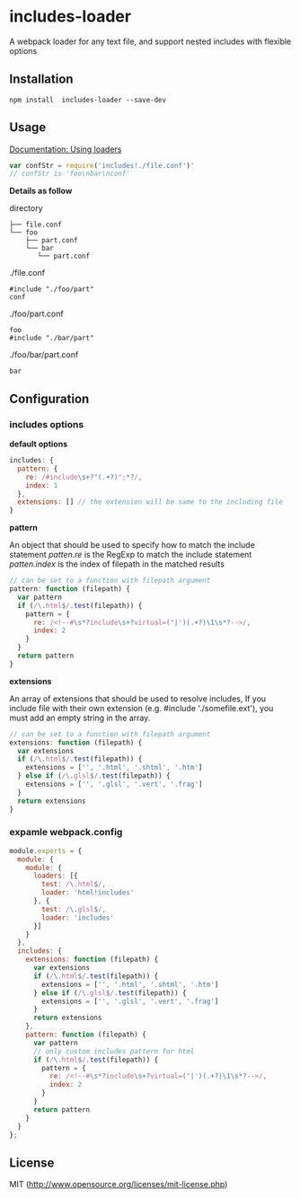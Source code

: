# includes-loader

A webpack loader for any text file, and support nested includes with flexible options

## Installation

``` shell
npm install  includes-loader --save-dev
```

## Usage
[Documentation: Using loaders](http://webpack.github.io/docs/using-loaders.html)

``` javascript
var confStr = require('includes!./file.conf')'
// confStr is 'foo\nbar\nconf'
```
__Details as follow__

directory

```
├── file.conf
└── foo
    ├── part.conf
    └── bar
       └── part.conf
```

./file.conf
```
#include "./foo/part"
conf
```

./foo/part.conf
```
foo
#include "./bar/part"
```

./foo/bar/part.conf
```
bar
```


## Configuration

### includes options

__default options__

``` javascript
includes: {
  pattern: {
    re: /#include\s+?"(.+?)";*?/,
    index: 1
  },
  extensions: [] // the extension will be same to the including file
}
```


__pattern__

An object that should be used to specify how to match the include statement 
_patten.re_ is the RegExp to match the include statement
_patten.index_ is the index of filepath in the matched results

``` javascript
// can be set to a function with filepath argument
pattern: function (filepath) {
  var pattern
  if (/\.html$/.test(filepath)) {
    pattern = {
      re: /<!--#\s*?include\s+?virtual=("|')(.+?)\1\s*?-->/,
      index: 2
    }
  }
  return pattern
}
```


__extensions__

An array of extensions that should be used to resolve includes, If you include file with their own extension (e.g. #include './somefile.ext'), you must add an empty string in the array.

``` javascript
// can be set to a function with filepath argument
extensions: function (filepath) {
  var extensions
  if (/\.html$/.test(filepath)) {
    extensions = ['', '.html', '.shtml', '.htm']
  } else if (/\.glsl$/.test(filepath)) {
    extensions = ['', '.glsl', '.vert', '.frag']
  }
  return extensions
}
```

### expamle webpack.config

``` javascript
module.exports = {
  module: {
    module: {
      loaders: [{
        test: /\.html$/,
        loader: 'html!includes'
      }, {
        test: /\.glsl$/,
        loader: 'includes'
      }]
    }
  },
  includes: {
    extensions: function (filepath) {
      var extensions
      if (/\.html$/.test(filepath)) {
        extensions = ['', '.html', '.shtml', '.htm']
      } else if (/\.glsl$/.test(filepath)) {
        extensions = ['', '.glsl', '.vert', '.frag']
      }
      return extensions
    },
    pattern: function (filepath) {
      var pattern
      // only custom includes pattern for html
      if (/\.html$/.test(filepath)) {
        pattern = {
          re: /<!--#\s*?include\s+?virtual=("|')(.+?)\1\s*?-->/,
          index: 2
        }
      }
      return pattern
    }
  }
};
```


## License
MIT (http://www.opensource.org/licenses/mit-license.php)

